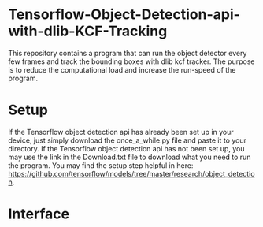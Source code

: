 # Tensorflow-Object-Detection-api-with-dlib-KCF-Tracking
This repository contains a program that can run the object detector every few frames and track the bounding boxes with dlib kcf tracker. The purpose is to reduce the computational load and increase the run-speed of the program. 

# Setup
If the Tensorflow object detection api has already been set up in your device, just simply download the once_a_while.py file and paste it to your directory.
If the Tensorflow object detection api has not been set up, you may use the link in the Download.txt file to download what you need to run the program. You may find the setup step helpful in here: https://github.com/tensorflow/models/tree/master/research/object_detection.

# Interface
